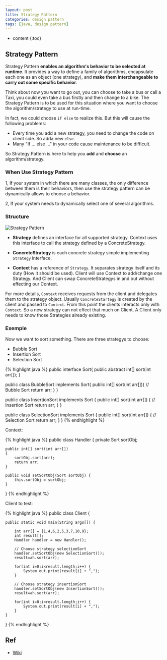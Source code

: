 ```yaml
---
layout: post
title: Strategy Pattern
categories: design pattern
tags: [java, design pattern]
---
```

* content
{:toc}
## Strategy Pattern

Strategy Pattern **enables an algorithm's behavior to be selected at runtime**. It provides a way to define a family of algorithms, encapsulate each one as an object (one strategy), and **make them interchangeable to carry out some specific behavior**.

Think about now you want to go out, you can choose to take a bus or call a Taxi, you could even take a bus firstly and then change to a bike. The Strategy Pattern is to be used for this situation where you want to choose the algorithm/strategy to use at run-time.

In fact, we could choose `if else` to realize this. But this will cause the following problems:

* Every time you add a new strategy, you need to change the code on client side. So adda new `else`.
* Many "If ... else ..." in your code cause maintenance to be difficult.

So Strategy Pattern is here to help you **add** and **choose** an algorithm/strategy.

### When Use Strategy Pattern

1, If your system in which there are many classes, the only difference between them is their behaviors, then use the strategy pattern can be dynamically allows to choose a behavior.

2, If your system needs to dynamically select one of several algorithms.

### Structure

![Strategy Pattern](https://raw.githubusercontent.com/selfjt/selfjt.github.io/master/assets/images/posts/strategy_pattern.png)

* **Strategy** defines an interface for all supported strategy. Context uses this interface to call the strategy defined by a ConcreteStrategy.

* **ConcreteStrategy** is each concrete strategy simple implementing `Strategy` interface.

* **Context** has a reference of `Strategy`. It separates strategy itself and its duty (How it should be used). Client will use Context to add/change one Strategy. And Client can swap ConcreteStrategys in and out without effecting our Context.

For more details, `Context` receives requests from the client and delegates them to the strategy object. Usually `ConcreteStartegy` is created by the client and passed to `Context`. From this point the clients interacts only with `Context`. So a new strategy can not effect that much on Client. A Client only needs to know those Strategies already existing.

### Exemple

Now we want to sort something. There are three strategys to choose:

* Bubble Sort
* Insertion Sort
* Selection Sort

{% highlight java %}
public interface Sort{
    public abstract int[] sort(int arr[]);
}

public class BubbleSort implements Sort{
    public int[] sort(int arr[]){
        // Bubble Sort
        return arr;
    }
}

public class InsertionSort implements Sort {
    public int[] sort(int arr[]) {
        // Insertion Sort
        return arr;
    }
}

public class SelectionSort implements Sort {
    public int[] sort(int arr[]) {
        // Selection Sort
        return arr;
    }
}
{% endhighlight %}

Context:

{% highlight java %}
public class Handler
{
    private Sort sortObj;

    public int[] sort(int arr[])
    {
        sortObj.sort(arr);
        return arr;
    }

    public void setSortObj(Sort sortObj) {
        this.sortObj = sortObj;
    }
}
{% endhighlight %}

Client to test:

{% highlight java %}
public class Client {

    public static void main(String args[]) {

        int arr[] = {1,4,6,2,5,3,7,10,9};
        int result[];
        Handler handler = new Handler();

        // Choose strategy selectionSort
        handler.setSortObj(new SelectionSort());
        result=ah.sort(arr);

        for(int i=0;i<result.length;i++) {
            System.out.print(result[i] + ",");
        }

        // Choose strategy insertionSort
        handler.setSortObj(new InsertionSort());
        result=ah.sort(arr);

        for(int i=0;i<result.length;i++) {
            System.out.print(result[i] + ",");
        }
    }
}
{% endhighlight %}

## Ref

* [Wiki](https://en.wikipedia.org/wiki/Strategy_pattern)